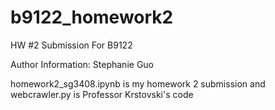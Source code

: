 # b9122_homework2

HW #2 Submission For B9122

Author Information: Stephanie Guo

homework2_sg3408.ipynb is my homework 2 submission and webcrawler.py is Professor Krstovski's code


